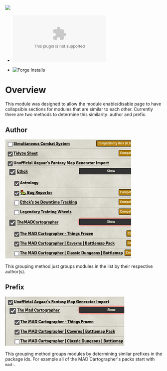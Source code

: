 ![](https://img.shields.io/badge/Foundry-v0.8.8-informational)
<!--- Downloads @ Latest Badge -->
<!--- replace <user>/<repo> with your username/repository -->
- ![Latest Release Download Count](https://img.shields.io/github/downloads/Ethck/module-collapse/latest/module.zip)

<!--- Forge Bazaar Install % Badge -->
<!--- replace <your-module-name> with the `name` in your manifest -->
- ![Forge Installs](https://img.shields.io/badge/dynamic/json?label=Forge%20Installs&query=package.installs&suffix=%25&url=https%3A%2F%2Fforge-vtt.com%2Fapi%2Fbazaar%2Fpackage%2Fmodule-collapse&colorB=4aa94a)


# Overview

This module was designed to allow the module enable/disable page to have collapsible sections for modules that are similar to each other. Currently there are two methods to determine this similarity: author and prefix.

## Author

![Author Image](images/groupByAuthor.png)

This grouping method just groups modules in the list by their respective author(s).

## Prefix

![Prefix Image](images/groupByPrefix.png)

This grouping method groups modules by determining similar prefixes in the package ids. For example all of the MAD Cartographer's packs start with `mad-`.